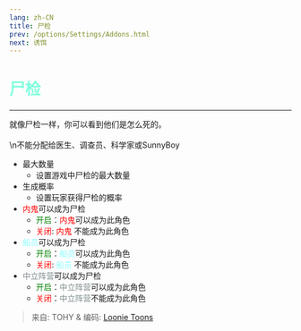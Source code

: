 ```yaml
---
lang: zh-CN
title: 尸检
prev: /options/Settings/Addons.html
next: 诱饵
---
```


# <font color=#80ffdd><b>尸检</b></font><Badge text="Helpful" type="tip" vertical="middle"/>

***

就像尸检一样，你可以看到他们是怎么死的。<br><br>\n不能分配给医生、调查员、科学家或SunnyBoy

- 最大数量
  - 设置游戏中尸检的最大数量
- 生成概率
  - 设置玩家获得尸检的概率
- <font color=red>内鬼</font>可以成为尸检
  - <font color=green>开启</font>：<font color=red>内鬼</font>可以成为此角色
  - <font color=red>关闭</font>: <font color=red>内鬼</font> 不能成为此角色
- <font color=#8cffff>船员</font>可以成为尸检
  - <font color=green>开启</font>：<font color=#8cffff>船员</font>可以成为此角色
  - <font color=red>关闭</font>: <font color=#8cffff>船员</font> 不能成为此角色
- <font color=#7f8c8d>中立阵营</font>可以成为尸检
  - <font color=green>开启</font>：<font color=#7f8c8d>中立阵营</font>可以成为此角色
  - <font color=red>关闭</font>：<font color=#7f8c8d>中立阵营</font>不能成为此角色

> 来自: TOHY & 编码: [Loonie Toons](https://github.com/Loonie-Toons)

